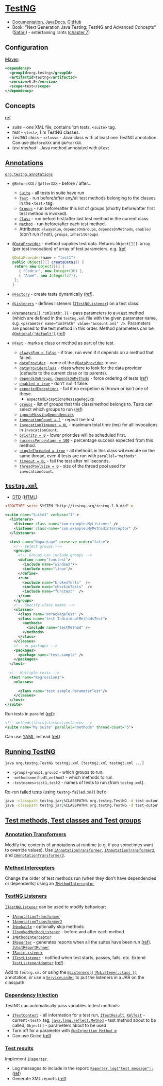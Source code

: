 # [TestNG](http://www.testng.org)

* [Documentation](http://testng.org/doc/documentation-main.html), [JavaDocs](http://testng.org/javadocs/index.html), [GitHub](https://github.com/cbeust/testng)
* Book: "Next Generation Java Testing: TestNG and Advanced Concepts" ([Safari](https://www.safaribooksonline.com/library/view/next-generation-javatm/9780321503107/)) - entertaining rants ([chapter 7](https://www.safaribooksonline.com/library/view/next-generation-javatm/9780321503107/ch07.html))

## Configuration

[Maven](http://testng.org/doc/maven.html):

```xml
<dependency>
  <groupId>org.testng</groupId>
  <artifactId>testng</artifactId>
  <version>6.8</version>
  <scope>test</scope>
</dependency>
```

## Concepts

[ref](http://testng.org/doc/documentation-main.html#introduction)

* *suite* - one XML file, contains 1:m tests, `<suite>` tag.
* *test* - `<test>`, 1:m TestNG classes.
* *TestNG class* - `<class>` - Java class with at least one TestNG annotation.  Can use `@BeforeXXX` and `@AfterXXX`.
* *test method* - Java method annotated with `@Test`.

## [Annotations](http://testng.org/doc/documentation-main.html#annotations)

[`org.testng.annotations`](http://testng.org/javadocs/index.html?org/testng/annotations/package-summary.html)
* `@BeforeXXX` / `@AfterXXX` - before / after...
  * [`Suite`](http://testng.org/javadocs/org/testng/annotations/BeforeSuite.html) - all tests in suite have run
  * [`Test`](http://testng.org/javadocs/org/testng/annotations/BeforeTest.html) - run before/after any/all test methods belonging to the classes in the `<test>` tag.
  * [`Groups`](http://testng.org/javadocs/org/testng/annotations/BeforeGroups.html) - run before/after this list of groups (shortly before/after first test method is invoked).
  * [`Class`](http://testng.org/javadocs/org/testng/annotations/BeforeClass.html) - run before first/after last test method in the current class.
  * [`Method`](http://testng.org/javadocs/org/testng/annotations/BeforeMethod.html) - run before/after each test method.
  * Attributes: `alwaysRun`, `dependsOnGroups`, `dependsOnMethods`, `enabled` (don't run if not), `groups`, `inheritGroups`
* [`@DataProvider`](http://testng.org/javadocs/org/testng/annotations/DataProvider.html) - method supplies test data.  Returns `Object[][]`: array (per test invocation) of array of test parameters, e.g. ([ref](http://testng.org/doc/documentation-main.html#parameters-dataproviders)

  ```java
  @DataProvider(name = "test1")
  public Object[][] createData1() {
   return new Object[][] {
     { "Cedric", new Integer(36) },
     { "Anne", new Integer(37)},
   };
  }
  ```
* [`@Factory`](http://testng.org/javadocs/org/testng/annotations/Factory.html) - create tests dynamically ([ref](http://testng.org/doc/documentation-main.html#factories)).
* [`@Listeners`](http://testng.org/javadocs/org/testng/annotations/Listeners.html) - defines listeners ([`ITestNGListener`](http://testng.org/javadocs/org/testng/ITestNGListener.html)) on a test class.
* [`@Parameters({ "xmlPath" })`](http://testng.org/javadocs/org/testng/annotations/Parameters.html) - pass parameters to a [`@Test`](http://testng.org/javadocs/org/testng/annotations/Test.html) method (which are defined in the `testng.xml` file with the given parameter name, e.g. `<parameter name="xmlPath" value="account.xml" />`.  Parameters are passed to the test method in this order.  Method parameters can be [`@Optional("default")`](http://testng.org/javadocs/org/testng/annotations/Optional.html) ([ref](http://testng.org/doc/documentation-main.html#parameters-testng-xml))
* [`@Test`](http://testng.org/javadocs/org/testng/annotations/Test.html) - marks a class or method as part of the test.
  * [`alwaysRun = false`](http://testng.org/javadocs/org/testng/annotations/Test.html#alwaysRun--) - if true, run even if it depends on a method that failed.
  * [`dataProvider`](http://testng.org/javadocs/org/testng/annotations/Test.html#dataProvider--) - name of the [`@DataProvider`](http://testng.org/javadocs/org/testng/annotations/DataProvider.html) to use.
  * [`dataProviderClass`](http://testng.org/javadocs/org/testng/annotations/Test.html#dataProviderClass--) - class where to look for the data provider (defaults to the current class or its parents).
  * [`dependsOnGroups`](http://testng.org/javadocs/org/testng/annotations/Test.html#dependsOnGroups--), [`dependsOnMethods`](http://testng.org/javadocs/org/testng/annotations/Test.html#dependsOnMethods--) - force ordering of tests ([ref](http://testng.org/doc/documentation-main.html#dependent-methods))
  * [`enabled = true`](http://testng.org/javadocs/org/testng/annotations/Test.html#enabled--) - don't run if false.
  * [`expectedExceptions`](http://testng.org/javadocs/org/testng/annotations/Test.html#expectedExceptions--) - fail if no excpetion is thrown or isn't one of these.
    * [`expectedExceptionsMessageRegExp`](http://testng.org/javadocs/org/testng/annotations/Test.html#expectedExceptionsMessageRegExp--)
  * [`groups`](http://testng.org/javadocs/org/testng/annotations/Test.html#groups--) - list of groups that this class/method belongs to.  Tests can select which groups to run ([ref](http://testng.org/doc/documentation-main.html#test-groups))
  * [`ignoreMissingDependencies`](http://testng.org/javadocs/org/testng/annotations/Test.html#ignoreMissingDependencies--)
  * [`invocationCount = 1`](http://testng.org/javadocs/org/testng/annotations/Test.html#invocationCount--) - repeat the test.
  * [`invocationTimeout = 0L`](http://testng.org/javadocs/org/testng/annotations/Test.html#invocationTimeOut--) - maximum total time (ms) for all invocations in `invocationCount`.
  * [`priority = 0`](http://testng.org/javadocs/org/testng/annotations/Test.html#priority--) - lower priorities will be scheduled first.
  * [`successPercentage = 100`](http://testng.org/javadocs/org/testng/annotations/Test.html#successPercentage--) - percentage success expected from this method.
  * [`singleThreaded = true`](http://testng.org/javadocs/org/testng/annotations/Test.html#singleThreaded--) - all methods in this class wil execute on the same thread, even if tests are run with `parallel="methods"`.
  * [`timeout = 0L`](http://testng.org/javadocs/org/testng/annotations/Test.html#threadPoolSize--) - fail the test after milliseconds.
  * [`threadPoolSize = 0`](http://testng.org/javadocs/org/testng/annotations/Test.html#timeOut--) - size of the thread pool used for `invocationCount`.

## [`testng.xml`](http://testng.org/doc/documentation-main.html#testng-xml)

* [DTD](http://testng.org/testng-1.0.dtd) ([HTML](http://testng.org/testng-1.0.dtd.html))

```xml
<!DOCTYPE suite SYSTEM "http://testng.org/testng-1.0.dtd" >
  
<suite name="Suite1" verbose="1" >
  <listeners>
    <listener class-name="com.example.MyListener" />
    <listener class-name="com.example.MyMethodInterceptor" />
  </listeners>

  <test name="Nopackage" preserve-order="false">
    <!-- Select groups -->
    <groups>
      <!-- Groups can include groups -->
      <define name="functest">
        <include name="windows"/>
        <include name="linux"/>
      </define>
      <run>
        <exclude name="brokenTests"  />
        <include name="checkinTests"  />
        <include name="functest"  />
      </run>
    </groups>
    <!-- Specify class names -->
    <classes>
      <class name="NoPackageTest" />
      <class name="test.IndividualMethodsTest">
        <methods>
          <include name="testMethod" />
        </methods>
      </class>
    </classes>
    <!-- or packages -->
    <packages>
      <package name="test.sample" />
    </packages>
  </test>
 
  <!-- Multiple tests -->
  <test name="Regression1">
    <classes>
      
      <class name="test.sample.ParameterTest"/>
    </classes>
  </test>
</suite>
```

Run tests in parallel ([ref](http://testng.org/doc/documentation-main.html#parallel-tests)):

```xml
<!-- methods|tests|classes|instances -->
<suite name="My suite" parallel="methods" thread-count="5">
```

Can use [YAML](http://www.yaml.org/) instead ([ref](http://testng.org/doc/documentation-main.html#yaml)).

## [Running TestNG](http://testng.org/doc/documentation-main.html#running-testng)

`java org.testng.TestNG testng1.xml [testng2.xml testng3.xml ...]`

* `-groups=group1,group2` - which groups to run.
* `-methods=method1,method2` - which methods to run.
* `-testnames=test1,test2` - names of tests to run (from `testng.xml`).

Re-run failed tests (using `testng-failed.xml`) ([ref](http://testng.org/doc/documentation-main.html#rerunning)):

```sh
java -classpath testng.jar;%CLASSPATH% org.testng.TestNG -d test-outputs testng.xml
java -classpath testng.jar;%CLASSPATH% org.testng.TestNG -d test-outputs test-outputs\testng-failed.xml
```

## [Test methods, Test classes and Test groups](http://testng.org/doc/documentation-main.html#methods)

### [Annotation Transformers](http://testng.org/doc/documentation-main.html#annotations)

Modify the contents of annotations at runtime (e.g. if you sometimes want to override values).  Use [`IAnnotationTransformer`](http://testng.org/javadocs/org/testng/IAnnotationTransformer.html), [`IAnnotationTransformer2`](http://testng.org/javadocs/org/testng/IAnnotationTransformer2.html), and [`IAnnotationTransformer3`](http://testng.org/javadocs/org/testng/IAnnotationTransformer3.html).

### [Method Interceptors](http://testng.org/doc/documentation-main.html#methodinterceptors)

Change the order of test methods run (when they don't have dependencies or dependents) using an [`IMethodInterceptor`](http://testng.org/javadocs/org/testng/IMethodInterceptor.html)

### [TestNG Listeners](http://testng.org/doc/documentation-main.html#testng-listeners)

[`ITestNGListener`](http://testng.org/javadocs/org/testng/ITestNGListener.html) can be used to modify behaviour:
* [`IAnnotationTransformer`](http://testng.org/javadocs/org/testng/IAnnotationTransformer.html)
* [`IAnnotationTransformer2`](http://testng.org/javadocs/org/testng/IAnnotationTransformer2.html)
* [`IHookable`](http://testng.org/javadocs/org/testng/IHookable.html) - optionally skip methods
* [`IInvokedMethodListener`](http://testng.org/javadocs/org/testng/IInvokedMethodListener.html) - before and after each method.
* [`IMethodInterceptor`](http://testng.org/javadocs/org/testng/IMethodInterceptor.html)
* [`IReporter`](http://testng.org/javadocs/org/testng/IReporter.html) - generates reports when all the suites have been run ([ref](http://testng.org/doc/documentation-main.html#logging-reporters)).  [`JUnitReportRunner`](http://testng.org/javadocs/org/testng/reporters/JUnitReportReporter.html)
* [`ISuiteListener`](http://testng.org/javadocs/org/testng/ISuiteListener.html)
* [`ITestListener`](http://testng.org/javadocs/org/testng/ITestListener.html) - notified when test starts, passes, fails, etc.  Extend [`TestListenerAdapter`](http://testng.org/javadocs/org/testng/TestListenerAdapter.html) ([ref](http://testng.org/doc/documentation-main.html#logging-listeners)).

Add to `testng.xml` or using the [`@Listeners({ MyListener.class })`](http://testng.org/javadocs/org/testng/annotations/Listeners.html) annotation, or use a [`ServiceLoader`](http://download.oracle.com/javase/6/docs/api/java/util/ServiceLoader.html) to put the listeners in a JAR on the classpath.

### [Dependency Injection](http://testng.org/doc/documentation-main.html#dependency-injection)

TestNG can automatically pass variables to test methods:
* [`ITestContext`](http://testng.org/javadocs/org/testng/ITestContext.html) - all information for a test run, [`ITestResult`](http://testng.org/javadocs/org/testng/ITestResult.html), [`XmlTest`](http://testng.org/javadocs/org/testng/xml/XmlTest.html) - current `<test`> tag, [`java.lang.reflect.Method`](http://docs.oracle.com/javase/8/docs/api/java/lang/reflect/Method.html) - test method about to be called, `Object[]` - parameters about to be used.
* Turn off for a parameter with [`@NoInjection Method m`](http://testng.org/javadocs/org/testng/annotations/NoInjection.html)
* Can use Guice ([ref](http://testng.org/doc/documentation-main.html#guice-dependency-injection))

### [Test results](http://testng.org/doc/documentation-main.html#test-results)

Implement [`IReporter`](http://testng.org/javadocs/org/testng/IReporter.html).

* Log messages to include in the report: [`Reporter.log("test message");`](http://testng.org/javadocs/org/testng/Reporter.html#log-java.lang.String-) ([ref](http://testng.org/doc/documentation-main.html#logging-reporter-api))
* Generate XML reports ([ref](http://testng.org/doc/documentation-main.html#logging-xml-reports))

